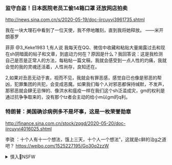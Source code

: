 ### 监守自盗！日本医院老员工偷14箱口罩 还放网店拍卖
http://news.sina.com.cn/s/2020-05-19/doc-iircuyvi3961735.shtml

我在一块大理石中看到了一位天使，我不停地雕刻，直到我将她释放。
——米开朗基罗

菲菲
@3_Keke1983
1,有人说 我每天在QQ、微信中收藏和粘贴大量揭露过去和现在sh阴暗面的帖子和文章，到底动力何在？原因是什么？我回答说：这是我检测自己是否是正常人的方法，每粘帖一篇文稿，我就会感受到一点人性的灼痛，我就会觉的我的灵魂还活着，人性尚存，良知还在。

2,如果对丑恶无动于衷，视而不见，我就会有罪恶感，感觉自已也像是邪恶的帮凶，犯罪集团的共犯，会变成恶魔。如果我们每个人对邪恶都保持缄默，不发声，那邪恶就会肆无忌惮的、像洪水和瘟疫一样在我们这个sh泛滥成灾，gm的权利是通过抗争争取来的，没有那个tz者会主动的给小m以gm的q利。

### 特朗普：美国确诊病例多不是坏事，这是一枚荣誉勋章
http://finance.sina.com.cn/stock/zqgd/2020-05-20/doc-iircuyvi4016025.shtml

李骁
：十个人有十一个想法，饿上三天，十个人一个想法”，这就是c鲜的治g之道吧？ ​​​​
https://weibo.com/1525227195/Go30q2zzW

<details><summary>慎入🔞NSFW</summary>

Not Safe For Work
![](https://upload.wikimedia.org/wikipedia/commons/thumb/d/d3/Biohazard_Symbol_Specification.png/210px-Biohazard_Symbol_Specification.png)

<details><summary><b>风险自理Use At Your Own Risk🈲</summary>

摇摇椅和宝石王国
`EYcHLiNVcAABrgY (768×1024)`<br>
![](https://pbs.twimg.com/media/EYcHLiNVcAABrgY?format=jpg&name=orig)

</details>
</details>
